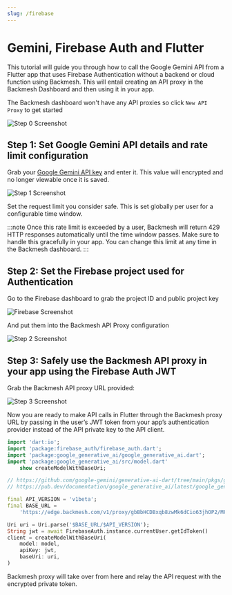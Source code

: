 ```yaml
---
slug: /firebase
---
```


# Gemini, Firebase Auth and Flutter

This tutorial will guide you through how to call the Google Gemini API from a Flutter app that uses Firebase Authentication without a backend or cloud function using Backmesh. This will entail creating an API proxy in the Backmesh Dashboard and then using it in your app.

The Backmesh dashboard won't have any API proxies so click `New API Proxy` to get started

![Step 0 Screenshot](/emptydash.png)

## Step 1: Set Google Gemini API details and rate limit configuration

Grab your [Google Gemini API key](https://aistudio.google.com/app/apikey) and enter it. This value will encrypted and no longer viewable once it is saved.

![Step 1 Screenshot](/firebase+gemini/step1.png)

Set the request limit you consider safe. This is set globally per user for a configurable time window.

:::note
Once this rate limit is exceeded by a user, Backmesh will return 429 HTTP responses automatically until the time window passes. Make sure to handle this gracefully in your app. You can change this limit at any time in the Backmesh dashboard.
:::

## Step 2: Set the Firebase project used for Authentication

Go to the Firebase dashboard to grab the project ID and public project key

![Firebase Screenshot](/firebase+gemini/firebase.png)

And put them into the Backmesh API Proxy configuration

![Step 2 Screenshot](/firebase+gemini/step2.png)

## Step 3: Safely use the Backmesh API proxy in your app using the Firebase Auth JWT

Grab the Backmesh API proxy URL provided:

![Step 3 Screenshot](/firebase+gemini/step3.png)

Now you are ready to make API calls in Flutter through the Backmesh proxy URL by passing in the user’s JWT token from your app’s authentication provider instead of the API private key to the API client.

```dart title="gemini.dart"
import 'dart:io';
import 'package:firebase_auth/firebase_auth.dart';
import 'package:google_generative_ai/google_generative_ai.dart';
import 'package:google_generative_ai/src/model.dart'
    show createModelWithBaseUri;

// https://github.com/google-gemini/generative-ai-dart/tree/main/pkgs/google_generative_ai
// https://pub.dev/documentation/google_generative_ai/latest/google_generative_ai/google_generative_ai-library.html

final API_VERSION = 'v1beta';
final BASE_URL =
    'https://edge.backmesh.com/v1/proxy/gbBbHCDBxqb8zwMk6dCio63jhOP2/MFKiANCW8gFcOxT3YYU';

Uri uri = Uri.parse('$BASE_URL/$API_VERSION');
String jwt = await FirebaseAuth.instance.currentUser.getIdToken()
client = createModelWithBaseUri(
    model: model,
    apiKey: jwt,
    baseUri: uri,
)
```

Backmesh proxy will take over from here and relay the API request with the encrypted private token.

